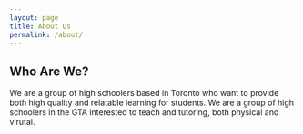 ```yaml
---
layout: page
title: About Us
permalink: /about/
---
```


## Who Are We?

We are a group of high schoolers based in Toronto who want to provide both high quality and relatable learning for students. We are a group of high schoolers in the GTA interested to teach and tutoring, both physical and virutal.